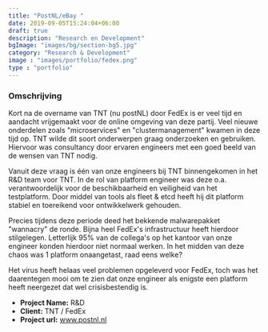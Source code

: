```yaml
---
title: "PostNL/eBay "
date: 2019-09-05T15:24:04+06:00
draft: true
description: "Research en Development"
bgImage: "images/bg/section-bg5.jpg"
category: "Research & Development"
image : "images/portfolio/fedex.png"
type : "portfolio"
---
```



### Omschrijving

Kort na de overname van TNT (nu postNL) door FedEx is er veel tijd en aandacht vrijgemaakt voor de online omgeving van deze partij. Veel nieuwe onderdelen zoals "microservices" en "clustermanagement" kwamen in deze tijd op. TNT wilde dit soort onderwerpen graag onderzoeken en gebruiken. Hiervoor was consultancy door ervaren engineers met een goed beeld van de wensen van TNT nodig.

Vanuit deze vraag is één van onze engineers bij TNT binnengekomen in het R&D team voor TNT. In de rol van platform engineer was deze o.a. verantwoordelijk voor de beschikbaarheid en veiligheid van het testplatform. Door middel van tools als fleet & etcd heeft hij dit platform stabiel en toereikend voor ontwikkelwerk gehouden. 

Precies tijdens deze periode deed het bekkende malwarepakket "wannacry" de ronde. Bijna heel FedEx's infrastructuur heeft hierdoor stilgelegen. Letterlijk 95% van de collega's op het kantoor van onze engineer konden hierdoor niet normaal werken. In het midden van deze chaos was 1 platform onaangetast, raad eens welke? 

Het virus heeft helaas veel problemen opgeleverd voor FedEx, toch was het daarentegen mooi om te zien dat onze engineer als enigste een platform heeft neergezet dat wel crisisbestendig is.

- **Project Name:** R&D
- **Client:** TNT / FedEx
- **Project url:** www.postnl.nl